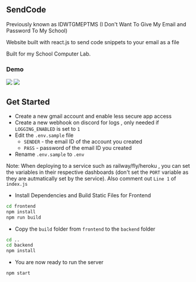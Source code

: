 ## SendCode
Previously known as IDWTGMEPTMS (I Don't Want To Give My Email and Password To My School)

Website built with react.js to send code snippets to your email as a file

Built for my School Computer Lab.

### Demo

<img src="https://i.imgur.com/z4MXtPJ.png">
<img src="https://i.imgur.com/Kc72qYU.gif">

## Get Started

- Create a new gmail account and enable less secure app access
- Create a new webhook on discord for logs , only needed if `LOGGING_ENABLED` is set to `1`
- Edit the `.env.sample` file
    - `SENDER` - the email ID of the account you created
    - `PASS` - password of the email ID you created
- Rename `.env.sample` to `.env`

Note: When deploying to a service such as railway/fly/heroku , you can set the variables in their respective dashboards (don't set the `PORT` variable as they are autmatically set by the service). Also comment out `Line 1` of `index.js`

- Install Dependencies and Build Static Files for Frontend
```sh
cd frontend
npm install
npm run build
```
- Copy the `build` folder from `frontend` to the `backend` folder
```sh
cd ..
cd backend
npm install
```
- You are now ready to run the server
```sh
npm start
```

